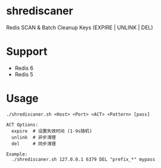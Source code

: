 # shrediscaner
Redis SCAN &amp; Batch Cleanup Keys (EXPIRE | UNLINK | DEL)

# Support
- Redis 6
- Redis 5

# Usage
```SHELL
./shrediscaner.sh <Host> <Port> <ACT> <Pattern> [pass]

ACT Options:
  expire  # 设置失效时间 (1-9s随机)
  unlink  # 异步清理
  del     # 同步清理

Example:
  ./shrediscaner.sh 127.0.0.1 6379 DEL "prefix_*" mypass
```
